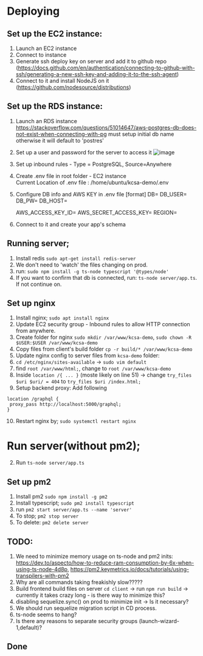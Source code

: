 # Deploying

## Set up the EC2 instance:

1. Launch an EC2 instance
2. Connect to instance
3. Generate ssh deploy key on server and add it to github repo
   (https://docs.github.com/en/authentication/connecting-to-github-with-ssh/generating-a-new-ssh-key-and-adding-it-to-the-ssh-agent)
4. Connect to it and install NodeJS on it (https://github.com/nodesource/distributions)

## Set up the RDS instance:

1. Launch an RDS instance https://stackoverflow.com/questions/51014647/aws-postgres-db-does-not-exist-when-connecting-with-pg must setup initial db name otherwise it will default to 'postres'
2. Set up a user and password for the server to access it
![image](https://user-images.githubusercontent.com/89957153/138700005-81871201-4167-484f-b7c1-1a31bd2962ac.png)

4. Set up inbound rules - Type = PostgreSQL, Source=Anywhere
5. Create .env file in root folder - EC2 instance  
   Current Location of .env file : /home/ubuntu/kcsa-demo/.env
6. Configure DB info and AWS KEY in .env file
   [format]
   DB=
   DB_USER=
   DB_PW=
   DB_HOST=
   
   AWS_ACCESS_KEY_ID=
   AWS_SECRET_ACCESS_KEY=
   REGION=
   
8. Connect to it and create your app's schema

## Running server;

1. Install redis `sudo apt-get install redis-server`
1. We don't need to 'watch' the files changing on prod.
1. run: `sudo npm install -g ts-node typescript '@types/node'`
1. If you want to confirm that db is connected, run: `ts-node server/app.ts`. If not continue on.

## Set up nginx

1. Install nginx; `sudo apt install nginx`
2. Update EC2 security group - Inbound rules to allow HTTP connection from anywhere.
3. Create folder for nginx `sudo mkdir /var/www/kcsa-demo`, `sudo chown -R $USER:$USER /var/www/kcsa-demo`
4. Copy files from client's build folder `cp -r build/* /var/www/kcsa-demo`
5. Update nginx config to server files from `kcsa-demo` folder:
6. `cd /etc/nginx/sites-available` -> `sudo vim default`
7. find `root /var/www/html;`, change to `root /var/www/kcsa-demo`
8. Inside `location /{ ... }` (moste likely on line 51) -> change `try_files $uri $uri/ = 404` to `try_files $uri /index.html;`
9. Setup backend proxy: Add following

```
location /graphql {
 proxy_pass http://localhost:5000/graphql;
}
```

10. Restart nginx by; `sudo systemctl restart nginx`

# Run server(without pm2);


2. Run `ts-node server/app.ts`

## Set up pm2

1. Install pm2 `sudo npm install -g pm2`
1. Install typescript; `sudo pm2 install typescript`
1. run `pm2 start server/app.ts --name 'server'`
1. To stop; `pm2 stop server`
1. To delete: `pm2 delete server`

## TODO:

1. We need to minimize memory usage on ts-node and pm2 inits: https://dev.to/aspecto/how-to-reduce-ram-consumption-by-6x-when-using-ts-node-4d8p, https://pm2.keymetrics.io/docs/tutorials/using-transpilers-with-pm2
1. Why are all commands taking freakishly slow?????
1. Build frontend build files on server `cd client` -> run `npm run build` -> currently it takes crazy long - is there way to minimize this?
1. disabling sequelize.sync() on prod to minimize init -> Is it necessary?
1. We should run sequelize migration script in CD process.
1. ts-node seems to hang?
2. Is there any reasons to separate security groups (launch-wizard-1,default)?

## Done
